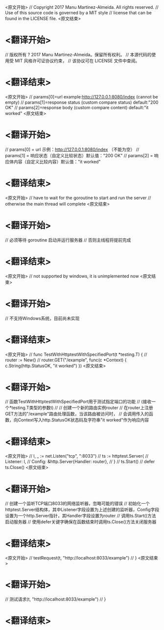 
<原文开始>
// Copyright 2017 Manu Martinez-Almeida. All rights reserved.
// Use of this source code is governed by a MIT style
// license that can be found in the LICENSE file.
<原文结束>

# <翻译开始>
// 版权所有 ? 2017 Manu Martinez-Almeida。保留所有权利。
// 本源代码的使用受 MIT 风格许可证协议约束，
// 该协议可在 LICENSE 文件中查阅。
# <翻译结束>


<原文开始>
// params[0]=url example:http://127.0.0.1:8080/index (cannot be empty)
// params[1]=response status (custom compare status) default:"200 OK"
// params[2]=response body (custom compare content)  default:"it worked"
<原文结束>

# <翻译开始>
// params[0] = url 示例：http://127.0.0.1:8080/index （不能为空）
// params[1] = 响应状态（自定义比较状态）默认值："200 OK"
// params[2] = 响应体内容（自定义比较内容）默认值："it worked"
# <翻译结束>


<原文开始>
	// have to wait for the goroutine to start and run the server
	// otherwise the main thread will complete
<原文结束>

# <翻译开始>
// 必须等待 goroutine 启动并运行服务器
// 否则主线程将提前完成
# <翻译结束>


<原文开始>
// not supported by windows, it is unimplemented now
<原文结束>

# <翻译开始>
// 不支持Windows系统，目前尚未实现
# <翻译结束>


<原文开始>
// func TestWithHttptestWithSpecifiedPort(t *testing.T) {
// 	router := New()
// 	router.GET("/example", func(c *Context) { c.String(http.StatusOK, "it worked") })
<原文结束>

# <翻译开始>
// 函数TestWithHttptestWithSpecifiedPort用于测试指定端口的功能
// (接收一个*testing.T类型的参数t)
// 
// 创建一个新的路由实例router
// 在router上注册GET方法的"/example"路由处理函数，当该路由被访问时，
// 会调用传入的函数，向Context写入http.StatusOK状态码及字符串"it worked"作为响应内容
# <翻译结束>


<原文开始>
// 	l, _ := net.Listen("tcp", ":8033")
// 	ts := httptest.Server{
// 		Listener: l,
// 		Config:   &http.Server{Handler: router},
// 	}
// 	ts.Start()
// 	defer ts.Close()
<原文结束>

# <翻译开始>
// 创建一个监听TCP端口8033的网络监听器，忽略可能的错误
// 初始化一个httptest.Server结构体，其中Listener字段设置为上述创建的监听器，Config字段设置为一个http.Server指针，其Handler字段设置为router
// 调用ts.Start()方法启动服务器
// 使用defer关键字确保在函数结束时调用ts.Close()方法关闭服务器
# <翻译结束>


<原文开始>
// 	testRequest(t, "http://localhost:8033/example")
// }
<原文结束>

# <翻译开始>
// 测试请求(t, "http://localhost:8033/example")
// }
# <翻译结束>

